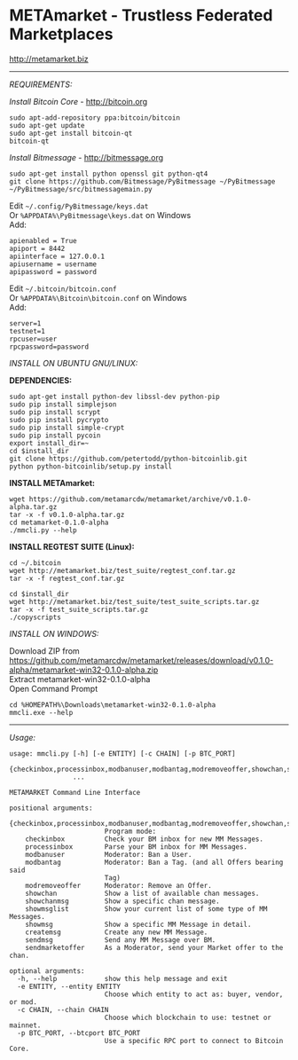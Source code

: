 # METAmarket - Trustless Federated Marketplaces
http://metamarket.biz

* * *

*REQUIREMENTS:*

*Install Bitcoin Core* - http://bitcoin.org
```
sudo apt-add-repository ppa:bitcoin/bitcoin
sudo apt-get update
sudo apt-get install bitcoin-qt
bitcoin-qt
```
*Install Bitmessage* - http://bitmessage.org
```
sudo apt-get install python openssl git python-qt4
git clone https://github.com/Bitmessage/PyBitmessage ~/PyBitmessage 
~/PyBitmessage/src/bitmessagemain.py
```
Edit ```~/.config/PyBitmessage/keys.dat```  
Or ```%APPDATA%\PyBitmessage\keys.dat``` on Windows  
Add:
```
apienabled = True
apiport = 8442
apiinterface = 127.0.0.1
apiusername = username
apipassword = password
```
Edit ```~/.bitcoin/bitcoin.conf```  
Or ```%APPDATA%\Bitcoin\bitcoin.conf``` on Windows  
Add:
```
server=1
testnet=1
rpcuser=user
rpcpassword=password
```

*INSTALL ON UBUNTU GNU/LINUX:*

**DEPENDENCIES:**
```
sudo apt-get install python-dev libssl-dev python-pip
sudo pip install simplejson
sudo pip install scrypt
sudo pip install pycrypto
sudo pip install simple-crypt
sudo pip install pycoin
export install_dir=~
cd $install_dir
git clone https://github.com/petertodd/python-bitcoinlib.git
python python-bitcoinlib/setup.py install
```

**INSTALL METAmarket:**
```
wget https://github.com/metamarcdw/metamarket/archive/v0.1.0-alpha.tar.gz
tar -x -f v0.1.0-alpha.tar.gz
cd metamarket-0.1.0-alpha
./mmcli.py --help
```

**INSTALL REGTEST SUITE (Linux):**
```
cd ~/.bitcoin
wget http://metamarket.biz/test_suite/regtest_conf.tar.gz
tar -x -f regtest_conf.tar.gz

cd $install_dir
wget http://metamarket.biz/test_suite/test_suite_scripts.tar.gz
tar -x -f test_suite_scripts.tar.gz
./copyscripts
```

*INSTALL ON WINDOWS:*

Download ZIP from  
https://github.com/metamarcdw/metamarket/releases/download/v0.1.0-alpha/metamarket-win32-0.1.0-alpha.zip  
Extract metamarket-win32-0.1.0-alpha  
Open Command Prompt
```
cd %HOMEPATH%\Downloads\metamarket-win32-0.1.0-alpha
mmcli.exe --help
```

* * *
*Usage:*
```
usage: mmcli.py [-h] [-e ENTITY] [-c CHAIN] [-p BTC_PORT]
                {checkinbox,processinbox,modbanuser,modbantag,modremoveoffer,showchan,showchanmsg,showmsglist,showmsg,createmsg,sendmsg,sendmarketoffer}
                ...

METAMARKET Command Line Interface

positional arguments:
  {checkinbox,processinbox,modbanuser,modbantag,modremoveoffer,showchan,showchanmsg,showmsglist,showmsg,createmsg,sendmsg,sendmarketoffer}
                        Program mode:
    checkinbox          Check your BM inbox for new MM Messages.
    processinbox        Parse your BM inbox for MM Messages.
    modbanuser          Moderator: Ban a User.
    modbantag           Moderator: Ban a Tag. (and all Offers bearing said
                        Tag)
    modremoveoffer      Moderator: Remove an Offer.
    showchan            Show a list of available chan messages.
    showchanmsg         Show a specific chan message.
    showmsglist         Show your current list of some type of MM Messages.
    showmsg             Show a specific MM Message in detail.
    createmsg           Create any new MM Message.
    sendmsg             Send any MM Message over BM.
    sendmarketoffer     As a Moderator, send your Market offer to the chan.

optional arguments:
  -h, --help            show this help message and exit
  -e ENTITY, --entity ENTITY
                        Choose which entity to act as: buyer, vendor, or mod.
  -c CHAIN, --chain CHAIN
                        Choose which blockchain to use: testnet or mainnet.
  -p BTC_PORT, --btcport BTC_PORT
                        Use a specific RPC port to connect to Bitcoin Core.
```
